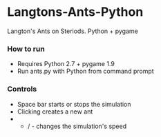 # Langtons-Ants-Python
Langton's Ants on Steriods. Python + pygame
### How to run
* Requires Python 2.7 + pygame 1.9
* Run ants.py with Python from command prompt

### Controls
* Space bar starts or stops the simulation
* Clicking creates a new ant
* + / - changes the simulation's speed

